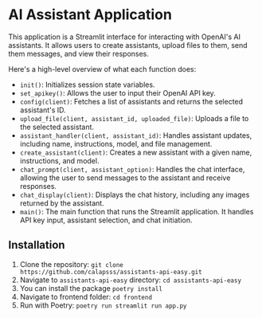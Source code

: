 # AI Assistant Application

This application is a Streamlit interface for interacting with OpenAI's AI assistants. It allows users to create assistants, upload files to them, send them messages, and view their responses.

Here's a high-level overview of what each function does:

- `init()`: Initializes session state variables.
- `set_apikey()`: Allows the user to input their OpenAI API key.
- `config(client)`: Fetches a list of assistants and returns the selected assistant's ID.
- `upload_file(client, assistant_id, uploaded_file)`: Uploads a file to the selected assistant.
- `assistant_handler(client, assistant_id)`: Handles assistant updates, including name, instructions, model, and file management.
- `create_assistant(client)`: Creates a new assistant with a given name, instructions, and model.
- `chat_prompt(client, assistant_option)`: Handles the chat interface, allowing the user to send messages to the assistant and receive responses.
- `chat_display(client)`: Displays the chat history, including any images returned by the assistant.
- `main()`: The main function that runs the Streamlit application. It handles API key input, assistant selection, and chat initiation.

## Installation

1. Clone the repository: `git clone https://github.com/calapsss/assistants-api-easy.git`
2. Navigate to `assistants-api-easy` directory: `cd assistants-api-easy`
3. You can install the package `poetry install`
4. Navigate to frontend folder: `cd frontend`
5. Run with Poetry: `poetry run streamlit run app.py`
